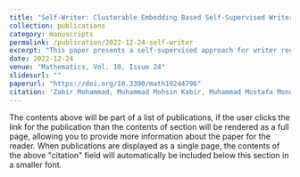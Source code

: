 ```yaml
---
title: "Self-Writer: Clusterable Embedding Based Self-Supervised Writer Recognition from Unlabeled Data"
collection: publications
category: manuscripts
permalink: /publication/2022-12-24-self-writer
excerpt: "This paper presents a self-supervised approach for writer recognition using clusterable embeddings."
date: 2022-12-24
venue: "Mathematics, Vol. 10, Issue 24"
slidesurl: ""
paperurl: "https://doi.org/10.3390/math10244796"
citation: 'Zabir Mohammad, Muhammad Mohsin Kabir, Muhammad Mostafa Monowar. (2022). "Self-Writer: Clusterable Embedding Based Self-Supervised Writer Recognition from Unlabeled Data." <i>Mathematics</i>.'
---
```


The contents above will be part of a list of publications, if the user clicks the link for the publication than the contents of section will be rendered as a full page, allowing you to provide more information about the paper for the reader. When publications are displayed as a single page, the contents of the above "citation" field will automatically be included below this section in a smaller font.

